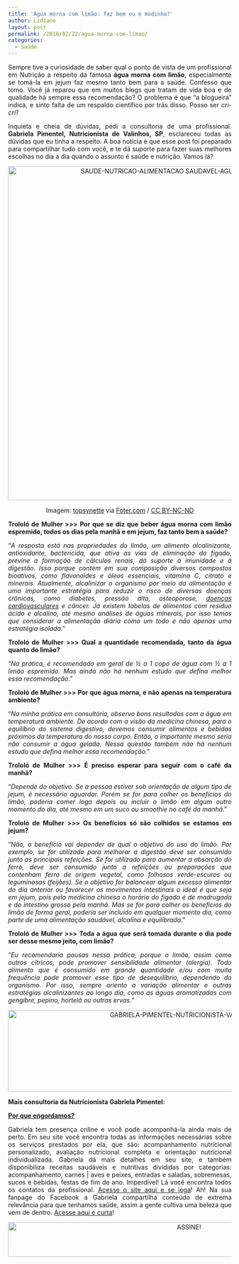 ```yaml
---
title: 'Água morna com limão: faz bem ou é modinha?'
author: Lidiane
layout: post
permalink: /2016/02/22/agua-morna-com-limao/
categories:
  - Saúde
---
```

<p align="justify">
  Sempre tive a curiosidade de saber qual o ponto de vista de um profissional em Nutrição a respeito da famosa <strong>água morna com limão</strong>, especialmente se tomá-la em jejum faz mesmo tanto bem para a saúde. Confesso que tomo. Você já reparou que em muitos blogs que tratam de vida boa e de qualidade há sempre essa recomendação? O problema é que “a blogueira” indica, e sinto falta de um respaldo científico por trás disso. Posso ser <em>cri-cri</em>?
</p>

<p align="justify">
  Inquieta e cheia de dúvidas, pedi a consultoria de uma profissional. <strong>Gabriela Pimentel, Nutricionista de Valinhos, SP</strong>, esclareceu todas as dúvidas que eu tinha a respeito. A boa notícia é que esse post foi preparado para compartilhar tudo com você, e te dá suporte para fazer suas melhores escolhas no dia a dia quando o assunto é saúde e nutrição. Vamos lá?
</p>

<p align="center">
  <img class="alignnone size-full wp-image-11964" src="https://www.trololodemulher.com.br/2016/02/SAUDE-NUTRICAO-ALIMENTACAO-SAUDAVEL-AGUA-COM-LIMAO.jpg" alt="SAUDE-NUTRICAO-ALIMENTACAO SAUDAVEL-AGUA COM LIMAO" width="751" height="752" />
</p>

<p align="center">
  Imagem: <a href="https://www.flickr.com/photos/topsynette/7782060976/" target="_blank" rel="noopener noreferrer">topsynette</a> via <a href="http://foter.com/" target="_blank" rel="noopener noreferrer">Foter.com</a> / <a href="http://creativecommons.org/licenses/by-nc-nd/2.0/" target="_blank" rel="noopener noreferrer">CC BY-NC-ND</a>
</p>

<p align="justify">
  <b>Trololó de Mulher >>> Por que se diz que beber água morna com limão espremido, todos os dias pela manhã e em jejum, faz tanto bem a saúde?</b>
</p>

<p align="justify">
  “<em>A resposta está nas propriedades do limão, um alimento alcalinizante, antioxidante, bactericida, que ativa as vias de eliminação do fígado, previne a formação de cálculos renais, dá suporte à imunidade e à digestão. Isso porque contém em sua composição diversos compostos bioativos, como flavonoides e óleos essenciais, vitamina C, citrato e minerais. Atualmente, alcalinizar o organismo por meio da alimentação é uma importante estratégia para reduzir o risco de diversas doenças crônicas, como diabetes, pressão alta, osteoporose, <a href="http://www.trololodemulher.com.br/2013/09/23/coracao-doenca-cardiovascular/" target="_blank" rel="noopener noreferrer">doenças cardiovasculares</a> e câncer. Já existem tabelas de alimentos com resíduo ácido e alcalino, até mesmo análises de águas minerais, por isso temos que considerar a alimentação diária como um todo e não apenas uma estratégia isolada</em>.”
</p>

<p align="justify">
  <b>Trololó de Mulher >>> Qual a quantidade recomendada, tanto da água quanto do limão?</b>
</p>

<p align="justify">
  “<em>Na prática, é recomendado em geral de ½ a 1 copo de água com ½ a 1 limão espremido. Mas ainda não há nenhum estudo que defina melhor essa recomendação</em>.”
</p>

<p align="justify">
  <b>Trololó de Mulher >>> Por que água morna, e não apenas na temperatura ambiente?</b>
</p>

<p align="justify">
  “<em>Na minha prática em consultório, observo bons resultados com a água em temperatura ambiente. De acordo com a visão da medicina chinesa, para o equilíbrio do sistema digestivo, devemos consumir alimentos e bebidas próximos da temperatura do nosso corpo. Então, o importante mesmo seria não consumir a água gelada. Nessa questão também não há nenhum estudo que defina melhor essa recomendação</em>.”
</p>

<p align="justify">
  <b>Trololó de Mulher >>> É preciso esperar para seguir com o café da manhã?</b>
</p>

<p align="justify">
  “<em>Depende do objetivo. Se a pessoa estiver sob orientação de algum tipo de jejum, é necessário aguardar. Porém se for para colher os benefícios do limão, poderia comer logo depois ou incluir o limão em algum outro momento do dia, até mesmo em um suco ou smoothie no café da manhã</em>.”
</p>

<p align="justify">
  <b>Trololó de Mulher >>> Os benefícios só são colhidos se estamos em jejum?</b>
</p>

<p align="justify">
  “<em>Não, o benefício vai depender de qual o objetivo do uso do limão. Por exemplo, se for utilizado para melhorar a digestão deve ser consumido junto as principais refeições. Se for utilizado para aumentar a absorção do ferro, deve ser consumido junto a refeições ou preparações que contenham ferro de origem vegetal, como folhosos verde-escuros ou leguminosas (feijões). Se o objetivo for balancear algum excesso alimentar do dia anterior ou favorecer os movimentos intestinais o ideal é que seja em jejum, pois pela medicina chinesa o horário do fígado é de madrugada e do intestino grosso pela manhã. Mas se for para colher os benefícios do limão de forma geral, poderia ser incluído em qualquer momento dia, como parte de uma alimentação saudável, alcalina e equilibrada</em>.”
</p>

<p align="justify">
  <b>Trololó de Mulher >>> Toda a água que será tomada durante o dia pode ser desse mesmo jeito, com limão?</b>
</p>

<p align="justify">
  “<em>Eu recomendaria pausas nessa prática, porque o limão, assim como outros cítricos, pode promover sensibilidade alimentar (alergia). Todo alimento que é consumido em grande quantidade e/ou com muita frequência pode promover esse tipo de desequilíbrio, dependendo do organismo. Por isso, sempre oriento a variação alimentar e outras estratégias alcalinizantes ao longo dia, como as águas aromatizadas com gengibre, pepino, hortelã ou outras ervas.</em>”
</p>

<p align="center">
  <img class="alignnone size-full wp-image-11963" src="https://www.trololodemulher.com.br/2016/02/GABRIELA-PIMENTEL-NUTRICIONISTA-VALINHOS-SP.jpg" alt="GABRIELA-PIMENTEL-NUTRICIONISTA-VALINHOS-SP" width="800" height="184" />
</p>

<p align="justify">
  <strong>Mais consultoria da Nutricionista Gabriela Pimentel:</strong>
</p>

<p align="justify">
  <a href="http://www.belezacorpoecia.com/por-que-engordamos/" target="_blank" rel="noopener noreferrer"><strong>Por que engordamos?</strong></a>
</p>

<p align="justify">
  Gabriela tem presença online e você pode acompanhá-la ainda mais de perto. Em seu site você encontra todas as informações necessárias sobre os serviços prestados por ela, que são: acompanhamento nutricional personalizado, avaliação nutricional completa e orientação nutricional individualizada. Gabriela dá mais detalhes em seu site, e também disponibiliza receitas saudáveis e nutritivas divididas por categorias: acompanhamento, carnes | aves e peixes, entradas e saladas, sobremesas, sucos e bebidas, festas de fim de ano. Imperdível! Lá você encontra todos os contatos da profissional. <a href="http://www.gabrielanutricionista.com.br/" target="_blank" rel="noopener noreferrer">Acesse o site aqui e se joga</a>! Ah! Na sua fanpage do Facebook a Gabriela compartilha conteúdo de extrema relevância para que tenhamos saúde, assim a gente cultiva uma beleza que vem de dentro. <a href="https://www.facebook.com/gabinutricionista" target="_blank" rel="noopener noreferrer">Acesse aqui e curta</a>!
</p>

<p align="center">
  <a href="http://feedburner.google.com/fb/a/mailverify?uri=blogBichaFemea&loc=en_US" target="_blank" rel="noopener noreferrer"><img class="alignnone size-full wp-image-10439" src="https://www.trololodemulher.com.br/2014/09/ASSINE.png" alt="ASSINE!" width="800" height="78" /></a>
</p>

<p align="justify">